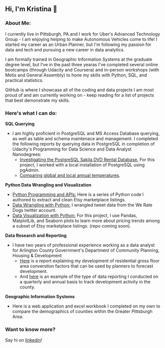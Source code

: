 ## Hi, I'm Kristina 👋

### About Me:
I currently live in Pittsburgh, PA and I work for Uber's Advanced Technology Group - I am enjoying helping to make Autonomous Vehicles come to life! I started my career as an Urban Planner, but I'm following my passion for data and tech and pursuing a new career in data analytics.

I am formally trained in Geographic Information Systems at the graduate degree level, but I've in the past three yearas I've completed several online bootcamps (through Udacity and Coursera) and in-person workshops (with Metis and General Assembly) to hone my skills with Python, SQL, and practical statistics.

GitHub is where I showcase all of the coding and data projects I am most proud of and am currently working on - keep reading for a list of projects that best demonstrate my skills.

### Here's what I can do:

**SQL Querying**
  - I am highly proficient in PostgreSQL and MS Access Database querying, as well as table and schema maintenace and management. I completed the following reports by querying data in PostgreSQL in completion of Udacity's Programming for Data Science and Data Analyst Nanodegrees:
    - [Investigating the PostgreSQL Sakila DVD Rental Database.](https://github.com/KristinaMFrazier/udacitysakila) For this project, I worked with a local installation of PostgreSQL using 
pgAdmin. 
    - [Comparing global and local annual temperatures](https://github.com/KristinaMFrazier/udacityweathertrends).

**Python Data Wrangling and Visualization**
  - [Python Programming and APIs:](https://github.com/KristinaMFrazier/etsy_crepepaperflowers) Here is a series of Python code I authored to extract and clean Etsy marketplace listings.
  - [Data Wrangling with Python:](https://github.com/KristinaMFrazier/udacitydatawrangle) I wrangled tweet data from the We Rate Dogs twitter account.
  - [Data Visualization with Python:](https://github.com/KristinaMFrazier/udacitydataviz) For this project, I use Pandas, MatplotLib, and Seaborn plots to learn more about pricing trends among a subset of Etsy marketplace listings. (repo coming soon).

**Data Research and Reporting**
  - I have two years of professional experience working as a data analyst for Arlington County Government's Department of Community Planning, Housing & Development
    - [Here](https://arlingtonva.s3.amazonaws.com/wp-content/uploads/sites/31/2019/07/Residential-and-Hotel-GFA-Assumptions-2018-Update_09122018.pdf) is a report explaining my development of residential gross floor area converstion factors that can be used by planners to forecast development.
    - And [here](https://arlingtonva.s3.amazonaws.com/wp-content/uploads/sites/31/2019/02/Annual-Development-Highlights-2018.pdf) is an example of the type of data reporting I conducted on a quarterly and annual basis to track development activity in the county. 
 
 **Geographic Information Systems**
  - Here is a web application and excel workbook I completed on my own to compare the demographics of counties within the Greater Pittsburgh Area. 
  

### Want to know more?

Say hi on [linkedin](https://www.linkedin.com/in/kristinamfrazier/)!
